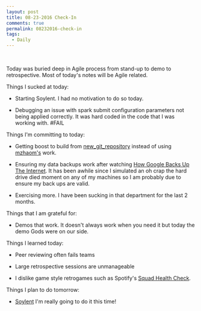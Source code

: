 ```yaml
---
layout: post
title: 08-23-2016 Check-In
comments: true
permalink: 08232016-check-in
tags:
  - Daily
---
```


&nbsp;

Today was buried deep in Agile process from stand-up to demo to retrospective.  Most of today's notes will be Agile related.

Things I sucked at today:

  * Starting Soylent. I had no motivation to do so today.

  * Debugging an issue with spark submit configuration parameters not being applied correctly.  It was hard coded in the code that I was working with.  #FAIL

Things I'm committing to today:

  * Getting boost to build from [new_git_repository](https://github.com/bazelbuild/bazel/issues/234) instead of using [mzhaom's](https://github.com/mzhaom/trunk) work.

  * Ensuring my data backups work after watching [How Google Backs Up The Internet](https://youtu.be/eNliOm9NtCM).  It has been awhile since I simulated an oh crap the hard drive died moment on any of my machines so I am probably due to ensure my back ups are valid.

  * Exercising more.  I have been sucking in that department for the last 2 months.

Things that I am grateful for:

  * Demos that work.  It doesn't always work when you need it but today the demo Gods were on our side.

Things I learned today:

  * Peer reviewing often fails teams

  * Large retrospective sessions are unmanageable

  * I dislike game style retrogames such as Spotify's [Squad Health Check](https://labs.spotify.com/2014/09/16/squad-health-check-model/).

Things I plan to do tomorrow:

  * [Soylent](https://www.soylent.com) I'm really going to do it this time!